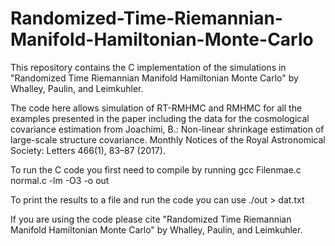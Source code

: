 # Randomized-Time-Riemannian-Manifold-Hamiltonian-Monte-Carlo

This repository contains the C implementation of the simulations in "Randomized Time Riemannian Manifold Hamiltonian Monte Carlo" by Whalley, Paulin, and Leimkuhler.

The code here allows simulation of RT-RMHMC and RMHMC for all the examples presented in the paper including the data for the cosmological covariance estimation from Joachimi, B.: Non-linear shrinkage estimation of large-scale structure covariance. Monthly Notices of the Royal Astronomical Society: Letters 466(1), 83–87 (2017).

To run the C code you first need to compile by running
gcc Filenmae.c normal.c -lm -O3 -o out

To print the results to a file and run the code you can use
./out > dat.txt

If you are using the code please cite "Randomized Time Riemannian Manifold Hamiltonian Monte Carlo" by Whalley, Paulin, and Leimkuhler.
